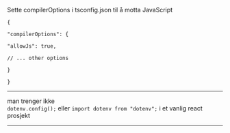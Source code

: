 
Sette compilerOptions i tsconfig.json til å motta JavaScript

```
{

"compilerOptions": {

"allowJs": true,

// ... other options

}

}
```

---

man trenger ikke  
`dotenv.config();`
eller 
`import dotenv from "dotenv";`
i et vanlig react prosjekt

---


